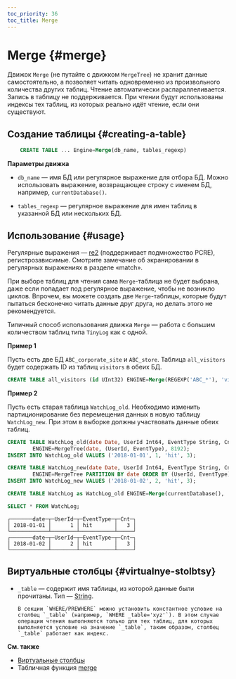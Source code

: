 ```yaml
---
toc_priority: 36
toc_title: Merge
---
```


# Merge {#merge}

Движок `Merge` (не путайте с движком `MergeTree`) не хранит данные самостоятельно, а позволяет читать одновременно из произвольного количества других таблиц.
Чтение автоматически распараллеливается. Запись в таблицу не поддерживается. При чтении будут использованы индексы тех таблиц, из которых реально идёт чтение, если они существуют.

## Создание таблицы {#creating-a-table}

``` sql
    CREATE TABLE ... Engine=Merge(db_name, tables_regexp)
```

**Параметры движка**

- `db_name` — имя БД или регулярное выражение для отбора БД. Можно использовать выражение, возвращающее строку с именем БД, например, `currentDatabase()`.  

- `tables_regexp` — регулярное выражение для имен таблиц в указанной БД или нескольких БД.

## Использование {#usage}

Регулярные выражения — [re2](https://github.com/google/re2) (поддерживает подмножество PCRE), регистрозависимые.
Смотрите замечание об экранировании в регулярных выражениях в разделе «match».

При выборе таблиц для чтения сама `Merge`-таблица не будет выбрана, даже если попадает под регулярное выражение, чтобы не возникло циклов.
Впрочем, вы можете создать две `Merge`-таблицы, которые будут пытаться бесконечно читать данные друг друга, но делать этого не рекомендуется.

Типичный способ использования движка `Merge` — работа с большим количеством таблиц типа `TinyLog` как с одной.

**Пример 1**

Пусть есть две БД `ABC_corporate_site` и `ABC_store`. Таблица `all_visitors` будет содержать ID из таблиц `visitors` в обеих БД. 

``` sql
CREATE TABLE all_visitors (id UInt32) ENGINE=Merge(REGEXP('ABC_*'), 'visitors');
```

**Пример 2**

Пусть есть старая таблица `WatchLog_old`. Необходимо изменить партиционирование без перемещения данных в новую таблицу `WatchLog_new`. При этом в выборке должны участвовать данные обеих таблиц.

``` sql
CREATE TABLE WatchLog_old(date Date, UserId Int64, EventType String, Cnt UInt64)
        ENGINE=MergeTree(date, (UserId, EventType), 8192);
INSERT INTO WatchLog_old VALUES ('2018-01-01', 1, 'hit', 3);

CREATE TABLE WatchLog_new(date Date, UserId Int64, EventType String, Cnt UInt64)
        ENGINE=MergeTree PARTITION BY date ORDER BY (UserId, EventType) SETTINGS index_granularity=8192;
INSERT INTO WatchLog_new VALUES ('2018-01-02', 2, 'hit', 3);

CREATE TABLE WatchLog as WatchLog_old ENGINE=Merge(currentDatabase(), '^WatchLog');

SELECT * FROM WatchLog;
```

``` text
┌───────date─┬─UserId─┬─EventType─┬─Cnt─┐
│ 2018-01-01 │      1 │ hit       │   3 │
└────────────┴────────┴───────────┴─────┘
┌───────date─┬─UserId─┬─EventType─┬─Cnt─┐
│ 2018-01-02 │      2 │ hit       │   3 │
└────────────┴────────┴───────────┴─────┘
```

## Виртуальные столбцы {#virtualnye-stolbtsy}

-   `_table` — содержит имя таблицы, из которой данные были прочитаны. Тип — [String](../../../engines/table-engines/special/merge.md).

        В секции `WHERE/PREWHERE` можно установить константное условие на столбец `_table` (например, `WHERE _table='xyz'`). В этом случае операции чтения выполняются только для тех таблиц, для которых выполняется условие на значение `_table`, таким образом, столбец `_table` работает как индекс.

**См. также**

-   [Виртуальные столбцы](index.md#table_engines-virtual_columns)
-   Табличная функция [merge](../../../sql-reference/table-functions/merge.md)
